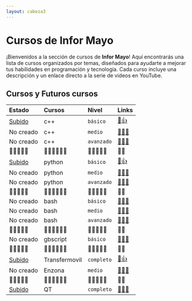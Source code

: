 ```yaml
---
layout: cabeza3
---
```


# Cursos de Infor Mayo

¡Bienvenidos a la sección de cursos de **Infor Mayo**! Aquí encontrarás una lista de cursos organizados por temas, diseñados para ayudarte a mejorar tus habilidades en programación y tecnología. Cada curso incluye una descripción y un enlace directo a la serie de videos en YouTube.

## Cursos y Futuros cursos

| Estado       | Cursos   | Nivel      | Links      |
|:-------------|:---------|:-----------|:--------------|
| [Subido](https://youtube.com/playlist?list=PL9Lgme4PR4XA6vEINnWImbZq2kXyRPgev)       | c++      | `básico`   | [🔗👍](./cursos/c++_basico/1-curso-basico-c++.md)   |
| No creado    | c++      | `medio`    | [🔗🙅‍♂️](./)   |
| No creado    | c++      | `avanzado` | [🔗🙅‍♂️](./)   |
|   🔽🔽🔽🔽🔽       |      🔽🔽🔽🔽🔽🔽   |      🔽🔽🔽🔽🔽     |       🔽🔽         |
| [Subido](https://youtube.com/playlist?list=PL9Lgme4PR4XAJn7GkXBBTpnxWRGyQGMPU)   | python   | `básico`   | [🔗👍](./cursos/python_basico/1-curso-basico-python.md)   |
| No creado    | python   | `medio`    | [🔗🙅‍♂️](./)   |
| No creado    | python   | `avanzado` | [🔗🙅‍♂️](./)   |
|        🔽🔽🔽🔽🔽      |      🔽🔽🔽🔽🔽🔽    |      🔽🔽🔽🔽🔽      |  🔽🔽 |
| No creado    | bash     | `básico`   | [🔗🙅‍♂️](./)   |
| No creado    | bash     | `medio`    | [🔗🙅‍♂️](./)   |
| No creado    | bash     | `avanzado` | [🔗🙅‍♂️](./)   |
|     🔽🔽🔽🔽🔽         |     🔽🔽🔽🔽🔽🔽     |       🔽🔽🔽🔽🔽     | 🔽🔽  |
| No creado    | gbscript | `básico`   | [🔗🙅‍♂️](./)   |
|     🔽🔽🔽🔽🔽         |     🔽🔽🔽🔽🔽🔽     |       🔽🔽🔽🔽🔽     | 🔽🔽  |
| [Subido](https://youtube.com/playlist?list=PL9Lgme4PR4XDbaGv87gfR5AupKot9yf5Z)      | Transfermovil | `completo`| [🔗👍](./cursos/transfermovil/curso-completo-transfermovil.md)   |
| No creado    | Enzona      | `medio`    | [🔗🙅‍♂️](./)   |
|     🔽🔽🔽🔽🔽         |     🔽🔽🔽🔽🔽🔽     |       🔽🔽🔽🔽🔽     | 🔽🔽  |
| [Subido](./#)    |QT| `completo`    | [🔗🙅‍♂️](./cursos/curso-completo-QT)   |

